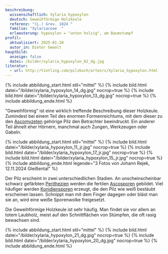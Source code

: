 ```yaml
---
beschreibung:
  wissenschaftlich: Xylaria hypoxylon
  deutsch: Geweihförmige Holzkeule
  referenz: "(L.) Grev. 1824 "
  familie: "Xylariaceae  "
  erlaeuterung: hypoxylon = "unten holzig", am Baumstumpf
profil:
  aktualisiert: 2025-01-20
  autor_in: Dieter Gewalt
hauptbild:
  anzeige: false
  datei: /bilder/xylaria_hypoxylon_02_dg.jpg
literatur:
  - url: http://tintling.com/pilzbuch/arten/x/Xylaria_hypoxylon.html
---
```

{% include abbildung_start.html stil="mittel" %}
{% include bild.html datei="/bilder/xylaria_hypoxylon_14_dg.jpg" nocrop=true %}
{% include bild.html datei="/bilder/xylaria_hypoxylon_13_dg.jpg" nocrop=true %}
{% include abbildung_ende.html %}

"Geweihförmig" ist eine wirklich treffende Beschreibung dieser Holzkeule. Zumindest bei einem Teil des enormen Formenreichtums, mit dem dieser zu den [Ascomyzeten](Ascomyzeten "Glossar") gehörige Pilz den Betrachter beeindruckt. Ein anderer Teil ähnelt eher Hörnern, manchmal auch Zungen, Werkzeugen oder Gabeln.

{% include abbildung_start.html stil="mittel" %}
{% include bild.html datei="/bilder/xylaria_hypoxylon_11_jr.jpg" nocrop=true %}
{% include bild.html datei="/bilder/xylaria_hypoxylon_17_jr.jpg" nocrop=true %}
{% include bild.html datei="/bilder/xylaria_hypoxylon_15_jr.jpg" nocrop=true %}
{% include abbildung_ende.html legende="3 Fotos von Johann Rejek, 12.11.2024 Gleißental" %}

Der Pilz erscheint in zwei unterschiedlichen Stadien. An unscheinscheinbar schwarz gefärbten [Perithezien](Perithezien "Glossar") werden die fertilen [Ascosporen](Asci "Glossar") gebildet. Viel häufiger werden [Konidiensporen](Konidien "Glossar") erzeugt, die den Pilz wie weiß bestäubt erscheinen lassen. Schnippt man mit dem Finger dagegen oder bläst man sie an, wird eine weiße Sporenwolke freigesetzt. 

Die Geweihförmige Holzkeule ist sehr häufig. Man findet sie vor allem an totem Laubholz, meist auf den Schnittflächen von Stümpfen, die oft rasig bewachsen sind.

{% include abbildung_start.html stil="mittel" %}
{% include bild.html datei="/bilder/xylaria_hypoxylon_21_dg.jpg" nocrop=true %}
{% include bild.html datei="/bilder/xylaria_hypoxylon_20_dg.jpg" nocrop=true %}
{% include abbildung_ende.html %}

